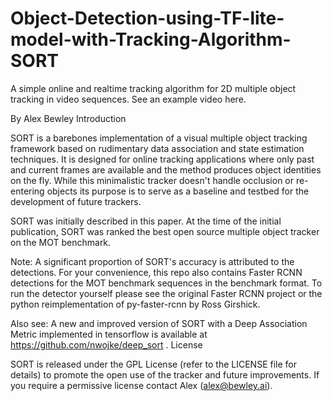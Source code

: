 # Object-Detection-using-TF-lite-model-with-Tracking-Algorithm-SORT



A simple online and realtime tracking algorithm for 2D multiple object tracking in video sequences. See an example video here.

By Alex Bewley
Introduction

SORT is a barebones implementation of a visual multiple object tracking framework based on rudimentary data association and state estimation techniques. It is designed for online tracking applications where only past and current frames are available and the method produces object identities on the fly. While this minimalistic tracker doesn't handle occlusion or re-entering objects its purpose is to serve as a baseline and testbed for the development of future trackers.

SORT was initially described in this paper. At the time of the initial publication, SORT was ranked the best open source multiple object tracker on the MOT benchmark.

Note: A significant proportion of SORT's accuracy is attributed to the detections. For your convenience, this repo also contains Faster RCNN detections for the MOT benchmark sequences in the benchmark format. To run the detector yourself please see the original Faster RCNN project or the python reimplementation of py-faster-rcnn by Ross Girshick.

Also see: A new and improved version of SORT with a Deep Association Metric implemented in tensorflow is available at https://github.com/nwojke/deep_sort .
License

SORT is released under the GPL License (refer to the LICENSE file for details) to promote the open use of the tracker and future improvements. If you require a permissive license contact Alex (alex@bewley.ai).
